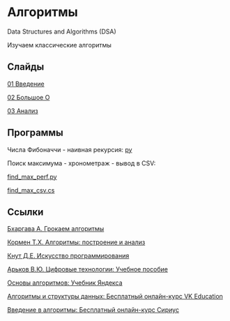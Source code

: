 # Алгоритмы
Data Structures and Algorithms (DSA)

Изучаем классические алгоритмы

## Слайды

[01 Введение](https://github.com/Valentin-Arkov/Algorithms/blob/main/Slides/ALG_01_Intro.pdf)

[02 Большое О](https://github.com/Valentin-Arkov/Algorithms/blob/main/Slides/ALG_02_Big-O.pdf)

[03 Анализ](https://github.com/Valentin-Arkov/Algorithms/blob/main/Slides/ALG_03_Analysis.pdf)

## Программы

Числа Фибоначчи - наивная рекурсия: [py](https://github.com/Valentin-Arkov/Algorithms/blob/main/Python/fibonacci_recursion.py)

Поиск максимума - хронометраж - вывод в CSV: 

[find_max_perf.py](https://github.com/Valentin-Arkov/Algorithms/blob/main/Python/find_max_perf.py)

[find_max_csv.cs](https://github.com/Valentin-Arkov/Algorithms/blob/main/CS/find_max_csv.cs)

## Ссылки

[Бхаргава А. Грокаем алгоритмы](https://www.piter.com/product/grokaem-algoritmy-2-e-izd)

[Кормен Т.Х. Алгоритмы: построение и анализ](https://ru.wikipedia.org/wiki/Алгоритмы:_построение_и_анализ)

[Кнут Д.Е. Искусство программирования](https://ru.wikipedia.org/wiki/Искусство_программирования)

[Арьков В.Ю. Цифровые технологии: Учебное пособие](https://ridero.ru/books/cifrovye_tekhnologii_i_iskusstvennyi_intellekt/)

[Основы алгоритмов: Учебник Яндекса](https://education.yandex.ru/handbook/algorithms)

[Алгоритмы и структуры данных: Бесплатный онлайн-курс VK Education](https://education.vk.company/program/kurs-algoritmy-structury-dannyh)

[Введение в алгоритмы: Бесплатный онлайн-курс Сириус](https://edu.sirius.online/#/course/2264/)
